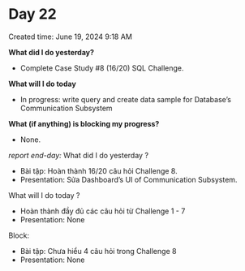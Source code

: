 # Day 22

Created time: June 19, 2024 9:18 AM


**What did I do yesterday?**

- Complete Case Study #8 (16/20) SQL Challenge.

**What will I do today**

- In progress: write query and create data sample for Database’s Communication Subsystem

**What (if anything) is blocking my progress?**

- None.


*report end-day:*
What did I do yesterday ?

- Bài tập: Hoàn thành 16/20 câu hỏi Challenge 8.
- Presentation: Sửa Dashboard’s UI of Communication Subsystem.

What will I do today ?

- Hoàn thành đầy đủ các câu hỏi từ Challenge 1 - 7
- Presentation: None

Block:

- Bài tập: Chưa hiểu 4 câu hỏi trong Challenge 8
- Presentation: None
